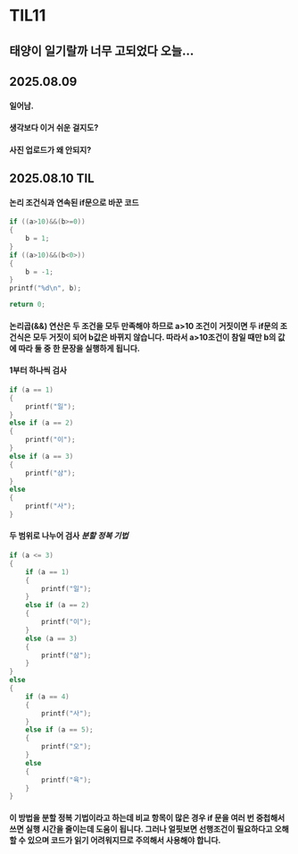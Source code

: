 # TIL11
## 태양이 일기랄까 너무 고되었다 오늘...
## 2025.08.09
#### 일어남.
#### 생각보다 이거 쉬운 걸지도?
#### 사진 업로드가 왜 안되지?

## 2025.08.10 TIL
#### 논리 조건식과 연속된 if문으로 바꾼 코드
```c
if ((a>10)&&(b>=0))
{
    b = 1;
}
if ((a>10)&&(b<0>))
{
    b = -1;
} 
printf("%d\n", b);

return 0;
```
#### 논리곱(&&) 연산은 두 조건을 모두 만족해야 하므로 a>10 조건이 거짓이면 두 if문의 조건식은 모두 거짓이 되어 b값은 바뀌지 않습니다. 따라서 a>10조건이 참일 때만 b의 값에 따라 둘 중 한 문장을 실행하게 됩니다. 
#### 1부터 하나씩 검사
```c
if (a == 1) 
{
    printf("일");
}
else if (a == 2)
{
    printf("이");
}
else if (a == 3)
{
    printf("삼");
}
else
{
    printf("사");
}
```
#### 두 범위로 나누어 검사 *분할 정복 기법*
```c
if (a <= 3)
{
    if (a == 1)
    {
        printf("일");
    }
    else if (a == 2)
    {
        printf("이");
    }
    else (a == 3)
    {
        printf("삼");
    }
}
else
{
    if (a == 4)
    {
        printf("사");
    }
    else if (a == 5);
    {
        printf("오");
    }
    else
    {
        printf("육");
    }
}
```
#### 이 방법을 분할 정복 기법이라고 하는데 비교 항목이 많은 경우 if 문을 여러 번 중첩해서 쓰면 실행 시간을 줄이는데 도움이 됩니다. 그러나 얼핏보면 선행조건이 필요하다고 오해할 수 있으며 코드가 읽기 어려워지므로 주의해서 사용해야 합니다.